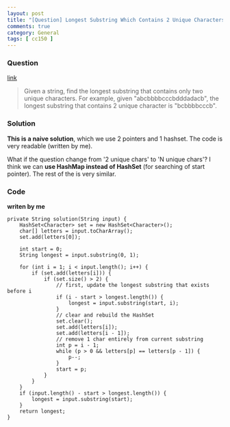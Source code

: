 ```yaml
---
layout: post
title: "[Question] Longest Substring Which Contains 2 Unique Characters"
comments: true
category: General
tags: [ cc150 ]
---
```


### Question 

[link](http://www.programcreek.com/2013/02/longest-substring-which-contains-2-unique-characters/)

> Given a string, find the longest substring that contains only two unique characters. For example, given "abcbbbbcccbdddadacb", the longest substring that contains 2 unique character is "bcbbbbcccb".

### Solution

__This is a naive solution__, which we use 2 pointers and 1 hashset. The code is very readable (written by me). 

What if the question change from '2 unique chars' to 'N unique chars'? I think we can __use HashMap instead of HashSet__ (for searching of start pointer). The rest of the is very similar. 

### Code

__writen by me__

	private String solution(String input) {
		HashSet<Character> set = new HashSet<Character>();
		char[] letters = input.toCharArray();
		set.add(letters[0]);

		int start = 0;
		String longest = input.substring(0, 1);

		for (int i = 1; i < input.length(); i++) {
			if (set.add(letters[i])) {
				if (set.size() > 2) {
					// first, update the longest substring that exists before i
					if (i - start > longest.length()) {
						longest = input.substring(start, i);
					}
					// clear and rebuild the HashSet
					set.clear();
					set.add(letters[i]);
					set.add(letters[i - 1]);
					// remove 1 char entirely from current substring
					int p = i - 1;
					while (p > 0 && letters[p] == letters[p - 1]) {
						p--;
					}
					start = p;
				}
			}
		}
		if (input.length() - start > longest.length()) {
			longest = input.substring(start);
		}
		return longest;
	}
